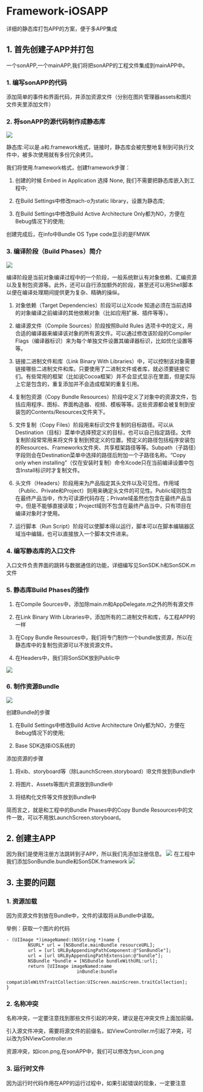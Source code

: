 # Framework-iOSAPP

详细的静态库打包APP的方案，便于多APP集成

## 1. 首先创建子APP并打包

一个sonAPP,一个mainAPP,我们将把sonAPP的工程文件集成到mainAPP中。

### 1. 编写sonAPP的代码

添加简单的事件和界面代码，并添加资源文件（分别在图片管理器assets和图片文件夹里添加文件）

### 2. 将sonAPP的源代码制作成静态库

![](https://raw.githubusercontent.com/STShenZhaoliang/STImage/master/Framework-iOSAPP/1%E7%94%9F%E6%88%90%E9%9D%99%E6%80%81%E5%BA%93.gif)

静态库:可以是.a和.framework格式，链接时，静态库会被完整地复制到可执行文件中，被多次使用就有多份冗余拷贝。

我们将使用.framework格式，创建framework步骤：

1. 创建的时候 Embed in Application 选择 None, 我们不需要把静态库嵌入到工程中;

2. 在Build Settings中修改mach-o为static library，设置为静态库;

3. 在Build Settings中修改Build Active Architecture Only都为NO，方便在Bebug情况下的使用;

创建完成后，在info中Bundle OS Type code显示的是FMWK

### 3. 编译阶段（Build Phases）简介

![](https://raw.githubusercontent.com/STShenZhaoliang/STImage/master/Framework-iOSAPP/2phases%E7%AE%80%E4%BB%8B.gif)

编译阶段是当前对象编译过程中的一个阶段，一般系统默认有对象依赖、汇编资源以及复制包资源等。此外，还可以自行添加额外的阶段，甚至还可以用Shell脚本以便在编译处理期间提供更为复杂、精确的操纵。

1. 对象依赖（Target Dependencies）阶段可以让Xcode 知道必须在当前选择的对象编译之前编译的其他依赖对象（比如应用扩展、插件等等）。

2. 编译源文件（Compile Sources）阶段按照Build Rules 选项卡中的定义，用合适的编译器来编译该对象的所有源文件。可以通过修改该阶段的Compiler Flags（编译器标识）来为每个单独文件设置其编译器标识，比如优化设置等等。

3. 链接二进制文件和库（Link Binary With Libraries）中，可以控制该对象需要链接哪些二进制文件和库。只要使用了二进制文件或者库，就必须要链接它们。有些常用的框架（比如说Cocoa框架）并不会显式显示在里面，但是实际上它是包含的，重复添加并不会造成框架的重复引用。

4. 复制包资源（Copy Bundle Resources）阶段中定义了对象中的资源文件，包括应用程序、图标、界面构造器、视频、模板等等。这些资源都会被复制到安装包的Contents/Resources文件夹下。

5. 文件复制（Copy Files）阶段用来标识文件复制的目标路径。可以从Destination（目标）菜单中选择预定义的目标，也可以自己指定路径。文件复制阶段常常用来将文件复制到预定义的位置。预定义的路径包括程序安装包的Resources、Frameworks文件夹、共享框架路径等等。Subpath（子路径）字段则会在Destination菜单中选择的路径后附加一个子路径名称。“Copy only when installing”（仅在安装时复制）命令Xcode只在当前编译设置中包含Install标识时才复制文件。

6. 头文件（Headers）阶段用来为产品指定其头文件以及可见性。作用域（Public、Private和Project）则用来确定头文件的可见性。Public域则包含在最终产品当中，作为可读源代码存在；Private域虽然也包含在最终产品当中，但是不能够直接读取；Project域则不包含在最终产品当中，只有项目在编译对象时才使用。

7. 运行脚本（Run Script）阶段可以使脚本得以运行，脚本可以在脚本编辑器区域当中编辑，也可以直接放入一个脚本文件进来。

### 4. 编写静态库的入口文件

入口文件负责界面的跳转与数据通信的功能，详细编写见SonSDK.h和SonSDK.m文件

### 5. 静态库Build Phases的操作

1. 在Compile Sources中，添加除main.m和AppDelegate.m之外的所有源文件

2. 在Link Binary With Libraries中，添加所有的二进制文件和库，与工程APP的一样

3. 在Copy Bundle Resources中，我们将专门制作一个bundle放资源，所以在静态库中的复制包资源可以不放资源文件。

4. 在Headers中，我们将SonSDK放到Public中

![](https://github.com/STShenZhaoliang/STImage/blob/master/Framework-iOSAPP/3Header.png)

### 6. 制作资源Bundle

![](https://raw.githubusercontent.com/STShenZhaoliang/STImage/master/Framework-iOSAPP/3Bundle%E5%88%B6%E4%BD%9C.gif)

创建Bundle的步骤

1. 在Build Settings中修改Build Active Architecture Only都为NO，方便在Bebug情况下的使用;

2. Base SDK选择iOS系统的

添加资源的步骤

1. 将xib、storyboard等（除LaunchScreen.storyboard）IB文件放到Bundle中

2. 将图片、Assets等图片资源放到Bundle中

3. 将结构化文件等文件放到Bundle中

简而言之，就是和工程中的Bundle Phases中的Copy Bundle Resources中的文件一致，可以不用放LaunchScreen.storyboard。

## 2. 创建主APP
因为我们是使用注册方法跳转到子APP，所以我们先添加注册信息。
![](https://raw.githubusercontent.com/STShenZhaoliang/STImage/master/Framework-iOSAPP/4.png)
在工程中我们添加SonBundle.bundle和SonSDK.framework
![](https://raw.githubusercontent.com/STShenZhaoliang/STImage/master/Framework-iOSAPP/5.png)
## 3. 主要的问题
### 1. 资源加载

因为资源文件到放在Bundle中，文件的读取将从Bundle中读取。

举例：获取一个图片的代码
``` 
- (UIImage *)imageNamed:(NSString *)name {
        NSURL* url = [NSBundle.mainBundle resourceURL];
        url = [url URLByAppendingPathComponent:@"SonBundle"];
        url = [url URLByAppendingPathExtension:@"bundle"];
        NSBundle *bundle = [NSBundle bundleWithURL:url];
        return [UIImage imageNamed:name
                          inBundle:bundle
     compatibleWithTraitCollection:UIScreen.mainScreen.traitCollection];
}

```

### 2. 名称冲突
名称冲突，一定要注意找到那些文件引起的冲突，建议是在冲突文件上面加前缀。

引入源文件冲突，需要将源文件的前缀名，如ViewController.m引起了冲突，可以改为SNViewController.m

资源冲突，如icon.png,在sonAPP中，我们可以修改为sn_icon.png

### 3. 运行时文件
因为运行时代码作用在APP的运行过程中，如果引起错误的现象，一定要注意


